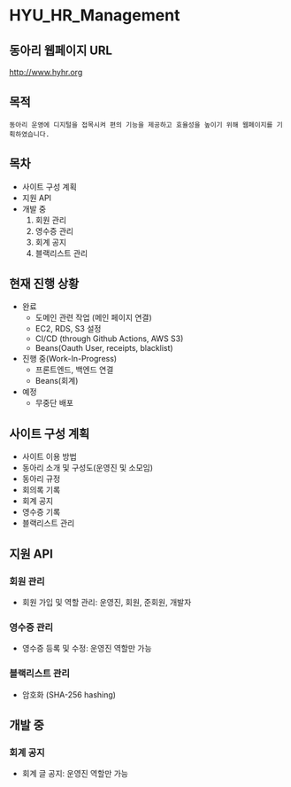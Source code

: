 # HYU_HR_Management

## 동아리 웹페이지 URL
http://www.hyhr.org

## 목적
    동아리 운영에 디지털을 접목시켜 편의 기능을 제공하고 효율성을 높이기 위해 웹페이지를 기획하였습니다.

## 목차
- 사이트 구성 계획
- 지원 API
- 개발 중
    1. 회원 관리
    2. 영수증 관리
    3. 회계 공지
    4. 블랙리스트 관리

## 현재 진행 상황
- 완료
    - 도메인 관련 작업 (메인 페이지 연결)
    - EC2, RDS, S3 설정
    - CI/CD (through Github Actions, AWS S3)
    - Beans(Oauth User, receipts, blacklist)
- 진행 중(Work-In-Progress)
    - 프론트엔드, 백엔드 연결
    - Beans(회계)
- 예정
    - 무중단 배포

## 사이트 구성 계획
- 사이트 이용 방법
- 동아리 소개 및 구성도(운영진 및 소모임)
- 동아리 규정
- 회의록 기록
- 회계 공지
- 영수증 기록
- 블랙리스트 관리

## 지원 API
### 회원 관리
- 회원 가입 및 역할 관리: 운영진, 회원, 준회원, 개발자

### 영수증 관리
- 영수증 등록 및 수정: 운영진 역할만 가능

### 블랙리스트 관리
- 암호화 (SHA-256 hashing)

## 개발 중
### 회계 공지
- 회계 글 공지: 운영진 역할만 가능
